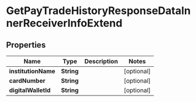 

# GetPayTradeHistoryResponseDataInnerReceiverInfoExtend


## Properties

| Name | Type | Description | Notes |
|------------ | ------------- | ------------- | -------------|
|**institutionName** | **String** |  |  [optional] |
|**cardNumber** | **String** |  |  [optional] |
|**digitalWalletId** | **String** |  |  [optional] |



